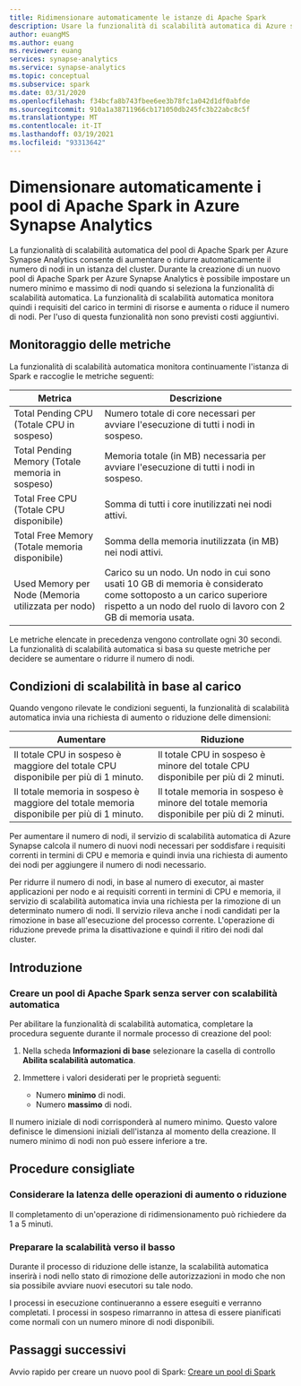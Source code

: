 ```yaml
---
title: Ridimensionare automaticamente le istanze di Apache Spark
description: Usare la funzionalità di scalabilità automatica di Azure sinapsi per ridimensionare automaticamente le istanze di Apache Spark
author: euangMS
ms.author: euang
ms.reviewer: euang
services: synapse-analytics
ms.service: synapse-analytics
ms.topic: conceptual
ms.subservice: spark
ms.date: 03/31/2020
ms.openlocfilehash: f34bcfa8b743fbee6ee3b78fc1a042d1df0abfde
ms.sourcegitcommit: 910a1a38711966cb171050db245fc3b22abc8c5f
ms.translationtype: MT
ms.contentlocale: it-IT
ms.lasthandoff: 03/19/2021
ms.locfileid: "93313642"
---
```

# <a name="automatically-scale-azure-synapse-analytics-apache-spark-pools"></a>Dimensionare automaticamente i pool di Apache Spark in Azure Synapse Analytics

La funzionalità di scalabilità automatica del pool di Apache Spark per Azure Synapse Analytics consente di aumentare o ridurre automaticamente il numero di nodi in un istanza del cluster. Durante la creazione di un nuovo pool di Apache Spark per Azure Synapse Analytics è possibile impostare un numero minimo e massimo di nodi quando si seleziona la funzionalità di scalabilità automatica. La funzionalità di scalabilità automatica monitora quindi i requisiti del carico in termini di risorse e aumenta o riduce il numero di nodi. Per l'uso di questa funzionalità non sono previsti costi aggiuntivi.

## <a name="metrics-monitoring"></a>Monitoraggio delle metriche

La funzionalità di scalabilità automatica monitora continuamente l'istanza di Spark e raccoglie le metriche seguenti:

|Metrica|Descrizione|
|---|---|
|Total Pending CPU (Totale CPU in sospeso)|Numero totale di core necessari per avviare l'esecuzione di tutti i nodi in sospeso.|
|Total Pending Memory (Totale memoria in sospeso)|Memoria totale (in MB) necessaria per avviare l'esecuzione di tutti i nodi in sospeso.|
|Total Free CPU (Totale CPU disponibile)|Somma di tutti i core inutilizzati nei nodi attivi.|
|Total Free Memory (Totale memoria disponibile)|Somma della memoria inutilizzata (in MB) nei nodi attivi.|
|Used Memory per Node (Memoria utilizzata per nodo)|Carico su un nodo. Un nodo in cui sono usati 10 GB di memoria è considerato come sottoposto a un carico superiore rispetto a un nodo del ruolo di lavoro con 2 GB di memoria usata.|

Le metriche elencate in precedenza vengono controllate ogni 30 secondi. La funzionalità di scalabilità automatica si basa su queste metriche per decidere se aumentare o ridurre il numero di nodi.

## <a name="load-based-scale-conditions"></a>Condizioni di scalabilità in base al carico

Quando vengono rilevate le condizioni seguenti, la funzionalità di scalabilità automatica invia una richiesta di aumento o riduzione delle dimensioni:

|Aumentare|Riduzione|
|---|---|
|Il totale CPU in sospeso è maggiore del totale CPU disponibile per più di 1 minuto.|Il totale CPU in sospeso è minore del totale CPU disponibile per più di 2 minuti.|
|Il totale memoria in sospeso è maggiore del totale memoria disponibile per più di 1 minuto.|Il totale memoria in sospeso è minore del totale memoria disponibile per più di 2 minuti.|

Per aumentare il numero di nodi, il servizio di scalabilità automatica di Azure Synapse calcola il numero di nuovi nodi necessari per soddisfare i requisiti correnti in termini di CPU e memoria e quindi invia una richiesta di aumento dei nodi per aggiungere il numero di nodi necessario.

Per ridurre il numero di nodi, in base al numero di executor, ai master applicazioni per nodo e ai requisiti correnti in termini di CPU e memoria, il servizio di scalabilità automatica invia una richiesta per la rimozione di un determinato numero di nodi. Il servizio rileva anche i nodi candidati per la rimozione in base all'esecuzione del processo corrente. L'operazione di riduzione prevede prima la disattivazione e quindi il ritiro dei nodi dal cluster.

## <a name="get-started"></a>Introduzione

### <a name="create-a-serverless-apache-spark-pool-with-autoscaling"></a>Creare un pool di Apache Spark senza server con scalabilità automatica

Per abilitare la funzionalità di scalabilità automatica, completare la procedura seguente durante il normale processo di creazione del pool:

1. Nella scheda **Informazioni di base** selezionare la casella di controllo **Abilita scalabilità automatica**.
1. Immettere i valori desiderati per le proprietà seguenti:  

    * Numero **minimo** di nodi.
    * Numero **massimo** di nodi.

Il numero iniziale di nodi corrisponderà al numero minimo. Questo valore definisce le dimensioni iniziali dell'istanza al momento della creazione. Il numero minimo di nodi non può essere inferiore a tre.

## <a name="best-practices"></a>Procedure consigliate

### <a name="consider-the-latency-of-scale-up-or-scale-down-operations"></a>Considerare la latenza delle operazioni di aumento o riduzione

Il completamento di un'operazione di ridimensionamento può richiedere da 1 a 5 minuti.

### <a name="prepare-for-scaling-down"></a>Preparare la scalabilità verso il basso

Durante il processo di riduzione delle istanze, la scalabilità automatica inserirà i nodi nello stato di rimozione delle autorizzazioni in modo che non sia possibile avviare nuovi esecutori su tale nodo.

I processi in esecuzione continueranno a essere eseguiti e verranno completati. I processi in sospeso rimarranno in attesa di essere pianificati come normali con un numero minore di nodi disponibili.

## <a name="next-steps"></a>Passaggi successivi

Avvio rapido per creare un nuovo pool di Spark: [Creare un pool di Spark](../quickstart-create-apache-spark-pool-portal.md)
